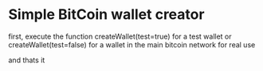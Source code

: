 # Simple BitCoin wallet creator

first, execute the function createWallet(test=true) for a test wallet 
or 
createWallet(test=false) for a wallet in the main bitcoin network for real use

and thats it
